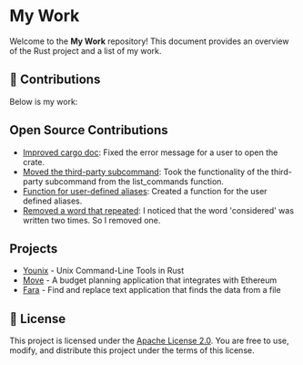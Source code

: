 # My Work

Welcome to the **My Work** repository! This document provides an overview of the Rust project and a list of my work.

## 📜 Contributions

Below is my work:

## Open Source Contributions

- [Improved cargo doc](https://github.com/rust-lang/cargo/pull/14969): Fixed the error message for a user to open the crate.
- [Moved the third-party subcommand](https://github.com/rust-lang/cargo/pull/15075): Took the functionality of the third-party subcommand from the list_commands function.
- [Function for user-defined aliases](https://github.com/rust-lang/cargo/pull/15076): Created a function for the user defined aliases.
- [Removed a word that repeated](https://github.com/rust-lang/cargo/pull/15136): I noticed that the word 'considered' was written two times. So I removed one.

## Projects

- [Younix](https://github.com/ibilalkayy/younix) - Unix Command-Line Tools in Rust
- [Move](https://github.com/ibilalkayy/move) - A budget planning application that integrates with Ethereum
- [Fara](https://github.com/ibilalkayy/fara) - Find and replace text application that finds the data from a file

## 📄 License

This project is licensed under the [Apache License 2.0](LICENSE). You are free to use, modify, and distribute this project under the terms of this license.
